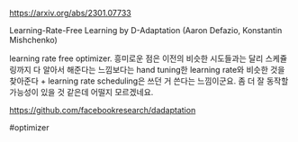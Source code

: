 https://arxiv.org/abs/2301.07733

Learning-Rate-Free Learning by D-Adaptation (Aaron Defazio, Konstantin Mishchenko)

learning rate free optimizer. 흥미로운 점은 이전의 비슷한 시도들과는 달리 스케쥴링까지 다 알아서 해준다는 느낌보다는 hand tuning한 learning rate와 비슷한 것을 찾아준다 + learning rate scheduling은 쓰던 거 쓴다는 느낌이군요. 좀 더 잘 동작할 가능성이 있을 것 같은데 어떨지 모르겠네요.

https://github.com/facebookresearch/dadaptation

#optimizer 
